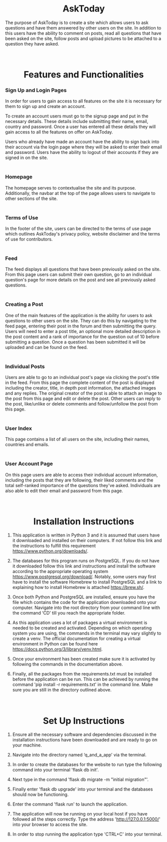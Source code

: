 # <center> AskToday </center> #

The purpose of AskToday is to create a site which allows users to ask questions and have them answered by other users on the site. In addition to this users have the ability to comment on posts, read all questions that have been asked on the site, follow posts and upload pictures to be attached to a question they have asked.

# <center><br> Features and Functionalities </center> #

### **Sign Up and Login Pages** ###
In order for users to gain access to all features on the site it is necessary for them to sign up and create an account.

To create an account users must go to the signup page and put in the necessary details. These details include submitting their name, email, country and password. Once a user has entered all these details they will gain access to all the features on offer on AskToday.

Users who already have made an account have the ability to sign back into their account via the login page where they will be asked to enter their email and password. Users have the ability to logout of their accounts if they are signed in on the site.


### <br>**Homepage** ###
The homepage serves to contextualise the site and its purpose. Additionally, the navbar at the top of the page allows users to navigate to other sections of the site.
 
### <br>**Terms of Use** ###
In the footer of the site, users can be directed to the terms of use page which outlines AskToday's privacy policy, website disclaimer and the terms of use for contributors.
 
### <br>**Feed** ###
The feed displays all questions that have been previously asked on the site. From this page users can submit their own question, go to an individual question's page for more details on the post and see all previously asked questions.
 
### <br>**Creating a Post** ###
One of the main features of the application is the ability for users to ask questions to other users on the site. They can do this by navigating to the feed page, entering their post in the forum and then submitting the query. Users will need to enter a post title, an optional more detailed description in the post content and a rank of importance for the question out of 10 before submitting a question. Once a question has been submitted it will be uploaded and can be found on the feed.


### <br>**Individual Posts** ### 
Users are able to go to an individual post's page via clicking the post's title in the feed. From this page the complete content of the post is displayed including the creator, title, in depth post information, the attached images and any replies. The original creator of the post is able to attach an image to the post from this page and edit or delete the post. Other users can reply to the post, like/unlike or delete comments and follow/unfollow the post from this page.
 
### <br>**User Index** ###
This page contains a list of all users on the site, including their names, countries and emails.

### <br>**User Account Page** ###
On this page users are able to access their individual account information, including the posts that they are following, their liked comments and the total self-ranked importance of the questions they've asked. Individuals are also able to edit their email and password from this page.

# <center><br> Installation Instructions </center> #
1) This application is written in Python 3 and it is assumed that users have it downloaded and installed on their computers. If not follow this link and the instructions to fulfill this requirement https://www.python.org/downloads/.
 
2) The databases for this program runs on PostgreSQL. If you do not have it downloaded follow this link and instructions and install the software according to the appropriate operating system https://www.postgresql.org/download/. Notably, some users may first have to install the software Homebrew to install PostgreSQL and a link to explaining how to install Homebrew is attached https://brew.sh/.
 
3. Once both Python and PostgreSQL are installed, ensure you have the file which contains the code for the application downloaded onto your computer. Navigate into the root directory from your command line with the command ‘CD’ till you reach the appropriate folder.
 
4. As this application uses a lot of packages a virtual environment is needed to be created and activated. Depending on which operating system you are using, the commands in the terminal may vary slightly to create a venv. The official documentation for creating a virtual environment in Python can be found here https://docs.python.org/3/library/venv.html.
 
5. Once your environment has been created make sure it is activated by following the commands in the documentation above.
 
6. Finally, all the packages from the requirements.txt must be installed before the application can be run. This can be achieved by running the command 'pip install -r requirements.txt' in the command line. Make sure you are still in the directory outlined above.

# <center><br> Set Up Instructions </center> #
1. Ensure all the necessary software and dependencies discussed in the installation instructions have been downloaded and are ready to go on your machine.
 
2. Navigate into the directory named ‘q_and_a_app’ via the terminal.
 
3. In order to create the databases for the website to run type the following command into your terminal 'flask db init'.
 
4. Next type in the command 'flask db migrate -m "initial migration"'.
 
5. Finally enter 'flask db upgrade' into your terminal and the databases should now be functioning.
 
6. Enter the command 'flask run' to launch the application.
 
7. The application will now be running on your local host if you have followed all the steps correctly. Type the address 'http://127.0.0.1:5000/' into your browser to access the site.
 
8. In order to stop running the application type 'CTRL+C' into your terminal.